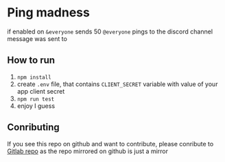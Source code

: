 # Ping madness
if enabled on `&everyone` sends 50 `@everyone` pings to the discord channel message was sent to

## How to run
1) `npm install`
2) create `.env` file, that contains `CLIENT_SECRET` variable with value of your app client secret
3) `npm run test`
4) enjoy I guess

## Conributing
If you see this repo on github and want to contribute, please conribute to [Gitlab repo](https://gitlab.com/mineik/ping-madness) as the repo mirrored on github is just a mirror
